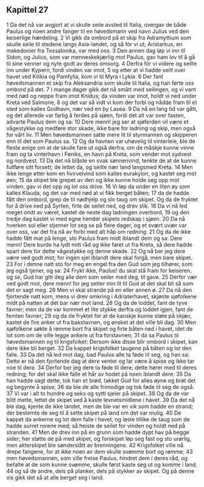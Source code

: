 ## Kapittel 27

1 Da det nå var avgjort at vi skulle seile avsted til Italia, overgav de både Paulus og noen andre fanger til en høvedsmann ved navn Julius ved den keiserlige hærdeling.
2 Vi gikk da ombord på et skip fra Adramyttium som skulle seile til stedene langs Asia-landet, og så fór vi ut; Aristarkus, en makedonier fra Tessalonika, var med oss.
3 Den annen dag løp vi inn til Sidon, og Julius, som var menneskekjærlig mot Paulus, gav ham lov til å gå til sine venner og nyte godt av deres omsorg.
4 Derfra fór vi videre og seilte inn under Kypern, fordi vinden var imot,
5 og etter at vi hadde seilt over havet ved Kilikia og Pamfylia, kom vi til Myra i Lykia.
6 Der fant høvedsmannen et skip fra Aleksandria som skulle til Italia, og han førte oss ombord på det.
7 I mange dager gikk det nå smått med seilingen, og vi vant med nød og neppe fram imot Knidus; da vinden var imot, holdt vi ned under Kreta ved Salmone,
8 og det var så vidt vi kom der forbi og nådde fram til et sted som kalles Godhavn, nær ved en by Lasea.
9 Da nå en lang tid var gått, og det allerede var farlig å ferdes på sjøen, fordi det alt var over fasten, advarte Paulus dem og sa:
10 Dere menn! jeg ser at sjøferden vil være et vågestykke og medføre stor skade, ikke bare for ladning og skip, men også for vårt liv.
11 Men høvedsmannen satte mere lit til styrmannen og skipperen enn til det som Paulus sa.
12 Og da havnen var uhøvelig til vinterleie, ble de fleste enige om at de skulle fare ut også derfra, om de måskje kunne vinne fram og ta vinterhavn i Føniks, en havn på Kreta, som vender mot sydvest og nordvest.
13 Da det nå blåste en svak sønnenvind, tenkte de at de kunne fullføre sitt forsett; de lettet da, og seilte nær land langsmed Kreta.
14 Men ikke lenge etter kom en hvirvelvind som kalles eurakylon, og kastet seg mot øen;
15 da skipet ble grepet av den og ikke kunne holde seg opp mot vinden, gav vi det opp og lot oss drive.
16 Vi løp da under en liten øy som kalles Klauda, og det var med nød at vi fikk berget båten;
17 da de hadde fått den ombord, grep de til nødhjelp og slo taug om skipet. Og da de fryktet for å drive ned på Syrten, firte de seilet ned, og drev slik.
18 Da vi nå led meget ondt av været, kastet de neste dag ladningen overbord,
19 og den tredje dag kastet vi med egne hender skipets redskap i sjøen.
20 Da nå hverken sol eller stjerner lot seg se på flere dager, og et svært uvær var over oss, var det fra nå av forbi med alt håp om redning.
21 Og da de ikke hadde fått mat på lenge, sto Paulus fram midt iblandt dem og sa: Dere menn! Dere burde ha lydt mitt råd og ikke faret ut fra Kreta, så dere hadde spart dere for dette vågestykke og denne skade.
22 Og nå ber jeg dere være ved godt mot; for ingen sjel iblandt dere skal forgå, men bare skipet.
23 For i denne natt sto for meg en engel fra den Gud som jeg tilhører, som jeg også tjener, og sa:
24 Frykt ikke, Paulus! du skal stå fram for keiseren, og se, Gud har gitt deg alle dem som seiler med deg, til gave.
25 Derfor vær ved godt mot, dere menn! for jeg setter min lit til Gud at det skal bli så som det er sagt meg.
26 Men vi skal strande på en eller annen ø.
27 Da nå den fjortende natt kom, mens vi drev omkring i Adriaterhavet, skjønte sjøfolkene midt på natten at det bar nær mot land.
28 Og da de loddet, fant de tyve favner; men da de var kommet et lite stykke derfra og loddet igjen, fant de femten favner;
29 og da de fryktet for at de kanskje kunne støte på skjær, kastet de fire anker ut fra bakstavnen, og ønsket at det ville bli dag.
30 Men sjøfolkene søkte å rømme bort fra skipet og firte båten ned i havet, idet de lot som om de ville legge ankere ut fra forstavnen;
31 da sa Paulus til høvedsmannen og til krigsfolket: Dersom ikke disse blir ombord i skipet, kan dere ikke bli berget.
32 Da kappet krigsfolket taugene på båten og lot den falle.
33 Da det nå led mot dag, bad Paulus alle ta føde til seg, og han sa: Dette er nå den fjortende dag at dere venter og lar være å spise og ikke tar noe til dere.
34 Derfor ber jeg dere ta føde til dere; dette hører med til deres redning; for det skal ikke falle et hår av hodet på noen iblandt dere.
35 Da han hadde sagt dette, tok han et brød, takket Gud for alles øyne og brøt det og begynte å spise;
36 da ble de alle frimodige og tok føde til seg de også.
37 Vi var i alt to hundre og seks og sytti sjeler på skipet.
38 Og da de var blitt mette, lettet de skipet ved å kaste levnetsmidlene i havet.
39 Da det nå ble dag, kjente de ikke landet, men de ble var en vik som hadde en strand; der bestemte de seg til å sette skipet på land om det var mulig.
40 De kappet da ankerne og lot dem falle i havet, og løste tillike de taug som de hadde surret rorene med; så heiste de seilet for vinden og holdt ned på stranden.
41 Men de drev inn på en grunn som hadde dypt hav på begge sider; her støtte de på med skipet, og forskipet løp seg fast og sto urørlig, men akterskipet ble sønderslått av brenningene.
42 Krigsfolket ville nå drepe fangene, for at ikke noen av dem skulle svømme bort og rømme;
43 men høvedsmannen, som ville frelse Paulus, hindret dem i deres råd, og befalte at de som kunne svømme, skulle først kaste seg ut og komme i land,
44 og så de andre, dels på planker, dels på stykker av skipet. Og på denne vis gikk det så at alle berget seg i land.

